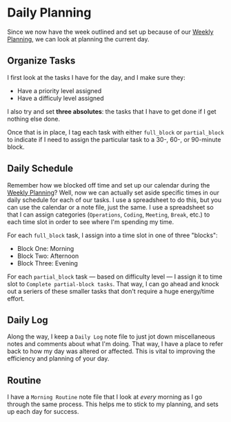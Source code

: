 # Daily Planning

Since we now have the week outlined and set up because of our [Weekly Planning](https://github.com/drewbarontini/documents/blob/master/workflow/weekly-planning.md), we can look at planning the current day.

## Organize Tasks

I first look at the tasks I have for the day, and I make sure they:

- Have a priority level assigned
- Have a difficuly level assigned

I also try and set **three absolutes**: the tasks that I have to get done if I get nothing else done.

Once that is in place, I tag each task with either `full_block` or `partial_block` to indicate if I need to assign the particular task to a 30-, 60-, or 90-minute block.

## Daily Schedule

Remember how we blocked off time and set up our calendar during the [Weekly Planning](https://github.com/drewbarontini/documents/blob/master/workflow/weekly-planning.md)? Well, now we can actually set aside specific times in our daily schedule for each of our tasks. I use a spreadsheet to do this, but you can use the calendar or a note file, just the same. I use a spreadsheet so that I can assign categories (`Operations`, `Coding`, `Meeting`, `Break`, etc.) to each time slot in order to see where I'm spending my time.

For each `full_block` task, I assign into a time slot in one of three "blocks":

- Block One: Morning
- Block Two: Afternoon
- Block Three: Evening

For each `partial_block` task — based on difficulty level — I assign it to time slot to `Complete partial-block tasks`. That way, I can go ahead and knock out a seriers of these smaller tasks that don't require a huge energy/time effort.

## Daily Log

Along the way, I keep a `Daily Log` note file to just jot down miscellaneous notes and comments about what I'm doing. That way, I have a place to refer back to how my day was altered or affected. This is vital to improving the efficiency and planning of your day.

## Routine

I have a `Morning Routine` note file that I look at _every_ morning as I go through the same process. This helps me to stick to my planning, and sets up each day for success.
